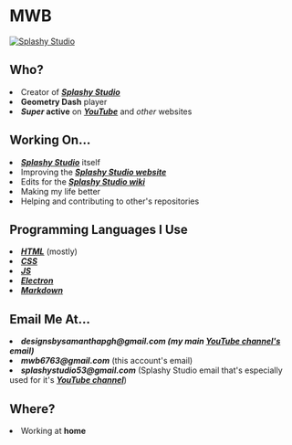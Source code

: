 # MWB
<a href="https://www.youtube.com/channel/UC5rY90rYvwHJUHgH7iuSHew"><img src="https://github.com/SplashyStudio/Splashy-Studio-2/blob/main/ss2Icon.jpg?raw=true" title="Splashy Studio"></a>
<h2>Who?</h2>
<li>Creator of <a href="https://www.youtube.com/channel/UC5rY90rYvwHJUHgH7iuSHew" title="Splashy Studio YouTube channel"><b><i>Splashy Studio</i></b></a></li>
<li><b>Geometry Dash</b> player</li>
<li><b><i>Super</i> active</b> on <b><i><a href="https://www.youtube.com/channel/UCu7a0qLsRb1TNutICA1EZuw" title="My YouTube channel">YouTube</a></i></b> and <i>other</i> websites</li>
<h2>Working On&hellip;</h2>
<li><b><i><a href="https://github.com/SplashyStudio" title="Splashy Studio GitHub organization">Splashy Studio</a></i></b> itself</li>
<li>Improving the <b><i><a href="https://splashystudio.github.io" title="Splashy Studio website">Splashy Studio website</a></i></b></li>
<li>Edits for the <b><i><a href="https://splashy-studio.fandom.com/wiki/Splashy_Studio_Wiki" title="Splashy Studio wiki">Splashy Studio wiki</a></i></b></li>
<li>Making my life better</li>
<li>Helping and contributing to other's repositories</li>
<h2>Programming Languages I Use</h2>
<li><b><i><a href="https://html.com" title="HTML">HTML</a></i></b> (mostly)</li>
<li><b><i><a href="https://css.com" title="CSS">CSS</a></i></b></li>
<li><b><i><a href="https://javascript.com" title="JS">JS</a></i></b></li>
<li><b><i><a href="https://electronjs.org" title="Electron">Electron</a></i></b></li>
<li><b><i><a href="https://markdownguide.org" title="Markdown">Markdown</a></i></b></li>
<h2>Email Me At&hellip;</h2>
<li><b><i>designsbysamanthapgh@gmail.com (my main <a href="https://www.youtube.com/channel/UCu7a0qLsRb1TNutICA1EZuw">YouTube channel's</a> email)</i></b></li>
<li><b><i>mwb6763@gmail.com</i></b> (this account's email)</li>
<li><b><i>splashystudio53@gmail.com</i></b> (Splashy Studio email that's especially used for it's <b><i><a href="https://www.youtube.com/channel/UC5rY90rYvwHJUHgH7iuSHew" title="Splashy Studio YouTube channel">YouTube channel</a></i></b>)</li>
<h2>Where?</h2>
<li>Working at <b>home</b></li>
